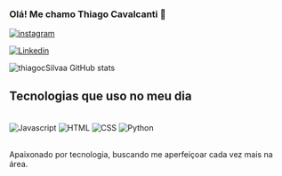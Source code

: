 ### Olá! Me chamo Thiago Cavalcanti 🤙

 [![instagram](https://img.shields.io/badge/Instagram-E4405F?style=for-the-badge&logo=instagram&logoColor=white)](https://www.instagram.com/thiago_cavalcanti.s/)

 [![Linkedin](https://img.shields.io/badge/LinkedIn-0077B5?style=for-the-badge&logo=linkedin&logoColor=white)](https://www.linkedin.com/in/thiago-cavalcanti-b74a75289/)

 ![thiagocSilvaa GitHub stats](https://github-readme-stats.vercel.app/api?username=thiagocSilvaa&show_icons=true&theme=dracula)

 ## Tecnologias que uso no meu dia

 <div style= "display: inline_block"><br/>

  <img align="center" alt="Javascript" src="https://img.shields.io/badge/JavaScript-F7DF1E?style=for-the-badge&logo=javascript&logoColor=black"/>
  <img align="center" alt="HTML" src="https://img.shields.io/badge/HTML-239120?style=for-the-badge&logo=html5&logoColor=white"/>
   
<img align="center" alt="CSS" src="https://img.shields.io/badge/CSS-239120?&style=for-the-badge&logo=css3&logoColor=white"/>
<img align="center" alt="Python" src="https://img.shields.io/badge/Python-3776AB?style=for-the-badge&logo=python&logoColor=white"/>
 </div><br>

 Apaixonado por tecnologia, buscando me aperfeiçoar cada vez mais na área. 
